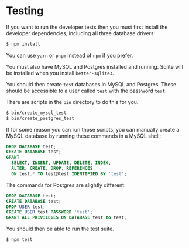 # Testing

If you want to run the developer tests then you must first install the
developer dependencies, including all three database drivers:

```bash
$ npm install
```

You can use `yarn` or `pnpm` instead of `npm` if you prefer.

You must also have MySQL and Postgres installed and running.  Sqlite
will be installed when you install `better-sqlite3`.

You should then create `test` databases in MySQL and Postgres.  These
should be accessible to a user called `test` with the password `test`.

There are scripts in the `bin` directory to do this for you.

```bash
$ bin/create_mysql_test
$ bin/create_postgres_test
```

If for some reason you can run those scripts, you can manually create
a MySQL database by running these commands in a MySQL shell:

```sql
DROP DATABASE test;
CREATE DATABASE test;
GRANT
  SELECT, INSERT, UPDATE, DELETE, INDEX,
  ALTER, CREATE, DROP, REFERENCES
  ON test.* TO test@test IDENTIFIED BY 'test';
```

The commands for Postgres are slightly different:

```sql
DROP DATABASE test;
CREATE DATABASE test;
DROP USER test;
CREATE USER test PASSWORD 'test';
GRANT ALL PRIVILEGES ON DATABASE test to test;
```

You should then be able to run the test suite.

```bash
$ npm test
```
